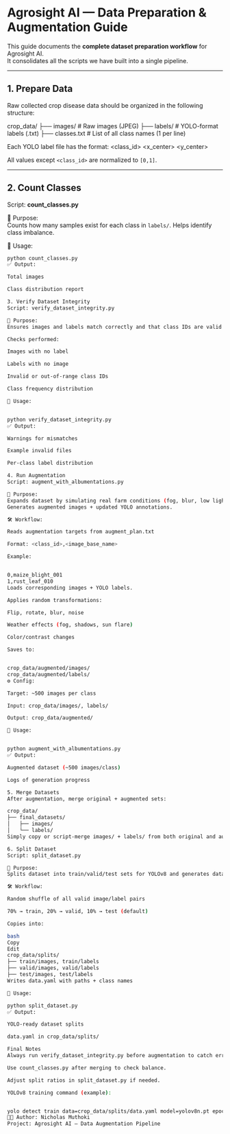 # Agrosight AI — Data Preparation & Augmentation Guide

This guide documents the **complete dataset preparation workflow** for Agrosight AI.  
It consolidates all the scripts we have built into a single pipeline.

---

## 1. Prepare Data
Raw collected crop disease data should be organized in the following structure:

crop_data/
├── images/ # Raw images (JPEG)
├── labels/ # YOLO-format labels (.txt)
├── classes.txt # List of all class names (1 per line)



Each YOLO label file has the format:
<class_id> <x_center> <y_center> <width> <height>


All values except `<class_id>` are normalized to `[0,1]`.

---

## 2. Count Classes

Script: **count_classes.py**

📌 Purpose:  
Counts how many samples exist for each class in `labels/`. Helps identify class imbalance.

🚀 Usage:
```bash
python count_classes.py
✅ Output:

Total images

Class distribution report

3. Verify Dataset Integrity
Script: verify_dataset_integrity.py

📌 Purpose:
Ensures images and labels match correctly and that class IDs are valid.

Checks performed:

Images with no label

Labels with no image

Invalid or out-of-range class IDs

Class frequency distribution

🚀 Usage:


python verify_dataset_integrity.py
✅ Output:

Warnings for mismatches

Example invalid files

Per-class label distribution

4. Run Augmentation
Script: augment_with_albumentations.py

📌 Purpose:
Expands dataset by simulating real farm conditions (fog, blur, low light, glare, shadows, etc.) using Albumentations.
Generates augmented images + updated YOLO annotations.

🛠 Workflow:

Reads augmentation targets from augment_plan.txt

Format: <class_id>,<image_base_name>

Example:


0,maize_blight_001
1,rust_leaf_010
Loads corresponding images + YOLO labels.

Applies random transformations:

Flip, rotate, blur, noise

Weather effects (fog, shadows, sun flare)

Color/contrast changes

Saves to:


crop_data/augmented/images/
crop_data/augmented/labels/
⚙️ Config:

Target: ~500 images per class

Input: crop_data/images/, labels/

Output: crop_data/augmented/

🚀 Usage:


python augment_with_albumentations.py
✅ Output:

Augmented dataset (~500 images/class)

Logs of generation progress

5. Merge Datasets
After augmentation, merge original + augmented sets:

crop_data/
├── final_datasets/
│   ├── images/
│   └── labels/
Simply copy or script-merge images/ + labels/ from both original and augmented/.

6. Split Dataset
Script: split_dataset.py

📌 Purpose:
Splits dataset into train/valid/test sets for YOLOv8 and generates data.yaml.

🛠 Workflow:

Random shuffle of all valid image/label pairs

70% → train, 20% → valid, 10% → test (default)

Copies into:

bash
Copy
Edit
crop_data/splits/
├── train/images, train/labels
├── valid/images, valid/labels
├── test/images, test/labels
Writes data.yaml with paths + class names

🚀 Usage:

python split_dataset.py
✅ Output:

YOLO-ready dataset splits

data.yaml in crop_data/splits/

Final Notes
Always run verify_dataset_integrity.py before augmentation to catch errors early.

Use count_classes.py after merging to check balance.

Adjust split ratios in split_dataset.py if needed.

YOLOv8 training command (example):


yolo detect train data=crop_data/splits/data.yaml model=yolov8n.pt epochs=100 imgsz=640
👨‍💻 Author: Nicholas Muthoki
Project: Agrosight AI — Data Augmentation Pipeline